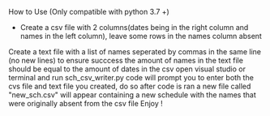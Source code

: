 How to Use (Only compatible with python 3.7 +) 
- Create a csv file with 2 columns(dates being in the right column and names in the left column), leave some rows in the names column absent 

Create a text file with a list of names seperated by commas in the same line (no new lines)
to ensure succcess the amount of names in the text file should be equal to the amount of dates in the csv 
open visual studio or terminal and run sch_csv_writer.py
code will prompt you to enter both the cvs file and text file you created, do so
after code is ran a new file called "new_sch.csv" will appear containing a new schedule with the names that were originally absent from the csv file
Enjoy !
